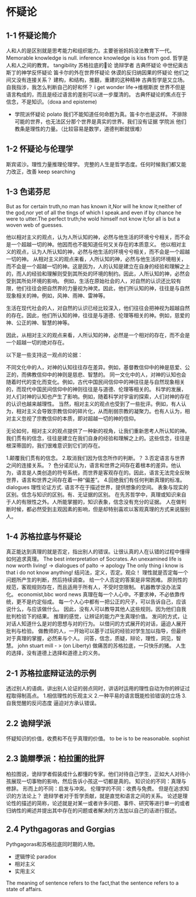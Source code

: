 # 怀疑论
## 1-1 怀疑论简介
人和人的是区别就是思考能力和组织能力。主要爸爸妈妈没法教育下一代。
Memorable knowledge is null.
inference knowledge is kiss from god.
哲学是人和人之间的教育。
tangibility
苏格拉底的🤷论
诡辩学者
古典怀疑论
中世纪奥古斯丁的神学反怀疑论
笛卡尔的外在世界怀疑论
休谟的反归纳因果的怀疑论
他们之间又没有连接关系？
建构，和结构，推翻，重建的这种精神
古典哲学是又立场。
自我指涉，我怎么判断自己的好和怀？
i get wonder life->维根斯炭
世界不但是语言构成的，而且是经过语言的差别可以进一步厘清的。
古典怀疑论的焦点在于信念，不是知识。（doxa and episteme)
- 学院派怀疑论
polato 我们不能知道任何命题为真。笛卡尔也是这样。
不排除可能的世界，也无法区分那个世界是真实的世界。我们没有证据
学院派 他们教条是理性的力量。（比较容易是数学，道德判断就很难）

## 1-2 怀疑论与伦理学
斯宾诺沙。理性力量推理伦理学。
完整的人生是哲学态度。任何时候我们都又能力改正，改善
keep searching

## 1-3 色诺芬尼
But as for certain truth,no man has known it,Nor will he know it;neither of the god,nor yet of all the tings of which I speak.and even if by chance he were to utter.The perfect truth;he wold himself not know it;for all is but a woven web of guesses.

他以相对主义的观点，认为人所认知的神，必然与他生活的环境兮兮相关，而不会是一个超越一切的神。他因而也不能知道任何又关存在的本质意义。
他以相对主义的观点，认为人所认知的神，必然与他生活的环境兮兮相关，而不会是一个超越一切的神。
从相对主义的观点来看，人所认知的神，必然与他生活的环境相关，而不会是一个超越一切的神。这是因为，人的认知是建立在自身的经验和理解之上的，而人的经验和理解则受到其所处的环境的制约。因此，人所认知的神，必然会受到其所处环境的影响。
例如，生活在原始社会的人，对自然的认识还比较有限，他们往往会把自然界的力量视为神灵。因此，他们所认知的神，往往是与自然现象相关的神。例如，风神、雨神、雷神等。

生活在现代社会的人，对自然的认识已经比较深入，他们往往会把神视为超越自然的存在。因此，他们所认知的神，往往是与道德、伦理等相关的神。例如，慈爱的神、公正的神、智慧的神等。

因此，从相对主义的观点来看，人所认知的神，必然是一个相对的存在，而不会是一个超越一切的绝对存在。

以下是一些支持这一观点的论据：

不同文化中的人，对神的认知往往存在差异。例如，基督教信仰中的神是慈爱、公正的，而佛教信仰中的神则是慈悲、智慧的。
同一文化中的人，对神的认知也会随着时代的变化而变化。例如，古代中国民间信仰中的神往往是与自然现象相关的，而现代中国民间信仰中的神则往往是与道德、伦理等相关的。
科学的发展，对人们对神的认知也产生了影响。例如，随着科学对宇宙的探索，人们对神的存在的认识也越来越理性。
当然，相对主义的观点也受到了一些批评。例如，有人认为，相对主义会导致宗教信仰的碎片化，从而削弱宗教的凝聚力。也有人认为，相对主义忽视了宗教信仰的本质，即对超越一切的神的信仰。

无论如何，相对主义的观点提供了一种新的视角，让我们重新思考人所认知的神。
我们贯有的信念，往往是建立在我们自身的经验和理解之上的。这些信念，往往是根深蒂固的，我们很难意识到它们的存在。

 1.颠覆我们贯有的信念。
 2.取消我们因为信念所作的判断。？
 3.否定语言与世界之间的连接关系。？
 色分诺尼认为，语言和世界之间存在着根本的差异。他认为，语言是人类创造的符号系统，而世界是客观存在的。因此，语言无法完全反映世界，语言和世界之间存在着一种“偏差”。
 4.回绝我们有任何判断真理的标准。
  dialogues 理性论证方式.
  语言不在于描述世界，提供想象的空间。
  表象与现实的区别。信念与知识的区别。有、无证据的区别。
  在先苏哲学中，真理或知识来自于人的有限性之外。人所能掌握的，知识表象，信念没有充分的证据。
人在做判断时候，都必然受到主观因素的影响，但是却特别喜欢以客观真理的方式来说服别人。
## 1-4 苏格拉底与怀疑论
真正能达到真理的就是否定，指出别人的错误。让很认真的人在认错的过程中懂得如何追求真理。
The best interpretation of Socrates.
An unexamined life is now worth living! -> dialogues of palto -> apology
The only thing i know is that i do not know anything!
结问法，定义，否定。观众！
理性就是否定每一个问题所产生的判断，然后持续调查。
给一个人否定的答案是非常困难。
原则性的规范，客观规则存在，而且适用于所有人，不受时空限制。
机器教学没办法深化。
economist,bbc word news
真理在每一个人心中。不要求神，不必依靠传统，更不是约定俗成。
每一个人心中都有一把公正的尺子，可以告诉自己，应该说什么，与应该做什么。
因此，没有人可以教导其他人这些规则。因为他们自我批判检验下的结果。
推理的感觉，让辨证的能力产生真理价值。
发问的方式，让对话人知道什么是对的思想与对的行为。
以借问的方式展开的对话，逼迫人展开批判与检验。
做教师的人，一开始可以基于过玩的经验对学生加以指导，但最终对于真理的掌握，必然来与个人。
问答，信念，质疑，辩论，理性，洞见，智慧。
john stuart mill - > (on Liberty)
做痛苦的苏格拉底，一只快乐的猪。
人生的选择，没有道德上选择和道德上的义务。

## 2-1 苏格拉底辩证法的示例
透过别人的语病，讲出别人论证的弱点同时，讲话时运用的理性自动为你的辨证过程取得制高点。
1.相信理性的乐观主义
2.一种平易的语言既能检验错误的立场
3.自我觉醒的反问态度
逼迫对方承认错误。

## 2.2 诡辩学派
怀疑知识的价值，收费和不在乎真理的价值。
to be is to be reasonable.
sophist

## 2.3 詭辯學派：柏拉圖的批評
柏拉图说，诡辩学者假装成什么都懂的专家。他们对待自己学生，正如大人对待小孩展现一切事物的影响，然后告诉小孩这一切都是真的。
知识论的不同：真理与修辞。
形而上的不同：启发与冲突。
伦理学的不同：收费与免费。
但是在追求知识的方法论上？
诡辩学者对于哲学贡献，就是直觉和语言之间的关系。
论述是理论性的描述的简称，论述就是对某一或者许多问题、事件、研究等进行单一的或者归纳性的阐述并提出其中存在的问题或者解决的方法加以自己的话进行叙述。

## 2.4 Pythgagoras and Gorgias

Pythgagoras和苏格拉底同时期的人物。
- 逻辑悖论 paradox
- 相对主义
- 实用主义

The meaning of sentence refers to the fact,that the sentence refers to a state of affairs.


